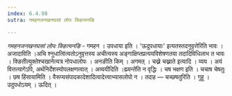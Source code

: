 ```yaml
---
index: 6.4.98
sutra: गमहनजनखनघसां लोपः क्ङित्यनङि

---
```

_गमहनजनखनघसां लोपः क्ङित्यनङि_ - गमहन । उपधाया इति । 'ऊदुपधायाः' इत्यतस्तदनुवृत्तेरिति भावः । अजादाविति ।अचि श्नुधात्वि॑त्यतोऽनुवृत्तस्य अचीत्यस्य अङ्गाक्षिप्तप्रत्ययविशेषणतया तदादिविधिलाभ त भावः । क्ङितीत्युक्तेश्चखानेत्यत्र नोपधालोपः । अनङीति किम्  । अगमत् । चख्ने चख्नाते इत्यादि । व्यय । अयं वित्तत्यागेऽपि, अर्थनिर्देशस्योपलक्षणत्वात् । अव्ययीदिति ।ह्म्यन्ते॑ति न वृद्धिः । चष भक्षण इति । चचाष चेषतुः । छष हिंसायामिति । वैरूप्यसंपादकादेशादित्वादेत्त्वाभ्यासलोपो न । तदाह — चच्छषतुरिति । गुहू । उदुपधोऽयम् । ऊदित् ।